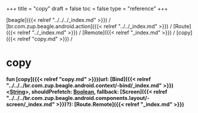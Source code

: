 +++
title = "copy"
draft = false
toc = false
type = "reference"
+++

[beagle]({{< relref "../../../_index.md" >}}) / [br.com.zup.beagle.android.action]({{< relref "../../_index.md" >}}) / [Route]({{< relref "../_index.md" >}}) / [Remote]({{< relref "_index.md" >}}) / [copy]({{< relref "copy.md" >}}) / 



# copy  
  
<b><b>fun [copy]({{< relref "copy.md" >}})(url: [Bind]({{< relref "../../../br.com.zup.beagle.android.context/-bind/_index.md" >}})<[String](https://kotlinlang.org/api/latest/jvm/stdlib/kotlin/-string/index.html)>, shouldPrefetch: [Boolean](https://kotlinlang.org/api/latest/jvm/stdlib/kotlin/-boolean/index.html), fallback: [Screen]({{< relref "../../../br.com.zup.beagle.android.components.layout/-screen/_index.md" >}})?): [Route.Remote]({{< relref "_index.md" >}})</b></b>  



